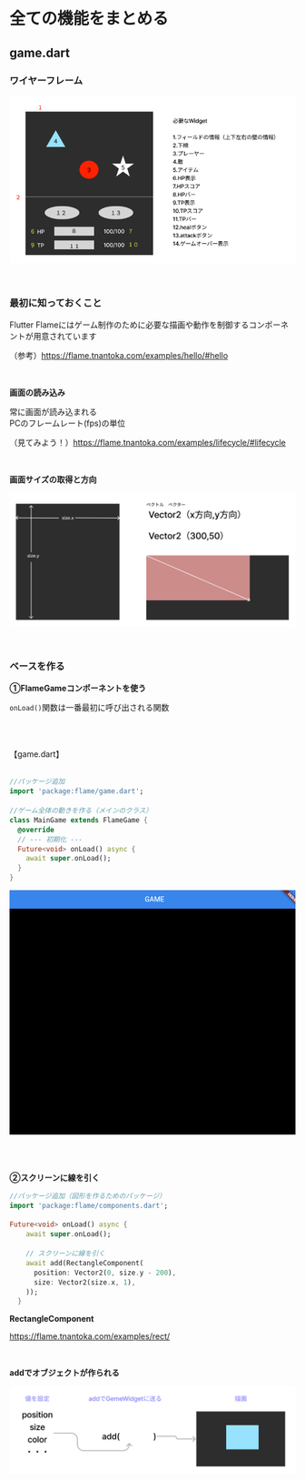 # **全ての機能をまとめる**

## **game.dart**

### **ワイヤーフレーム**

![game](img/02_game1-1.png)

<br>

### **最初に知っておくこと**

Flutter Flameにはゲーム制作のために必要な描画や動作を制御するコンポーネントが用意されています

（参考）https://flame.tnantoka.com/examples/hello/#hello

<br>

**画面の読み込み**

常に画面が読み込まれる  
PCのフレームレート(fps)の単位

（見てみよう！）https://flame.tnantoka.com/examples/lifecycle/#lifecycle

<br>

**画面サイズの取得と方向**

![game](img/02_game1-3.png)

<br>

### **ベースを作る**

**①FlameGameコンポーネントを使う**

`onLoad()`関数は一番最初に呼び出される関数

<br><br>

【game.dart】
```dart

//パッケージ追加
import 'package:flame/game.dart';

//ゲーム全体の動きを作る（メインのクラス）
class MainGame extends FlameGame {
  @override
  // --- 初期化 ---
  Future<void> onLoad() async {
    await super.onLoad();
  }
}

```

![game](img/02_game1-2.png)

<br><br>

**②スクリーンに線を引く**

```dart
//パッケージ追加（図形を作るためのパッケージ）
import 'package:flame/components.dart';

Future<void> onLoad() async {
    await super.onLoad();

    // スクリーンに線を引く
    await add(RectangleComponent(
      position: Vector2(0, size.y - 200),
      size: Vector2(size.x, 1),
    ));
  }

```

**RectangleComponent**

https://flame.tnantoka.com/examples/rect/

<br>

**addでオブジェクトが作られる**

![game](img/02_game1-4.png)

